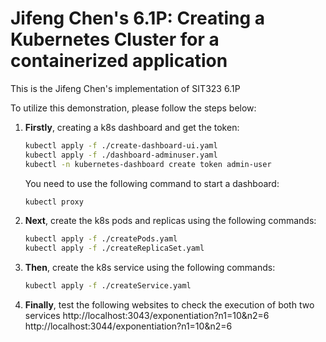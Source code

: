 # Jifeng Chen's 6.1P: Creating a Kubernetes Cluster for a containerized application

This is the Jifeng Chen's implementation of SIT323 6.1P

To utilize this demonstration, please follow the steps below:

1. **Firstly**, creating a k8s dashboard and get the token:
    ```bash
    kubectl apply -f ./create-dashboard-ui.yaml
    kubectl apply -f ./dashboard-adminuser.yaml
    kubectl -n kubernetes-dashboard create token admin-user
    ```
   You need to use the following command to start a dashboard:
   ```bash
   kubectl proxy
   ```

2. **Next**, create the k8s pods and replicas using the following commands:
    ```bash
    kubectl apply -f ./createPods.yaml
    kubectl apply -f ./createReplicaSet.yaml
    ```
3. **Then**, create the k8s service using the following commands:
    ```bash
    kubectl apply -f ./createService.yaml
    ```
4. **Finally**, test the following websites to check the execution of both two services
    http://localhost:3043/exponentiation?n1=10&n2=6 <br>
    http://localhost:3044/exponentiation?n1=10&n2=6

